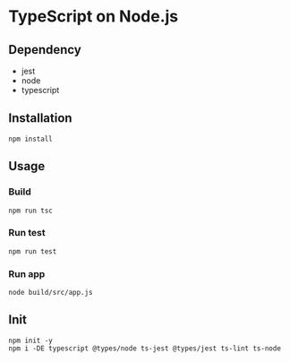 # TypeScript on Node.js
## Dependency
* jest
* node
* typescript
## Installation
```
npm install
```

## Usage
### Build
```
npm run tsc
```
### Run test
```
npm run test
```
### Run app
```
node build/src/app.js
```

## Init
```
npm init -y
npm i -DE typescript @types/node ts-jest @types/jest ts-lint ts-node
```
